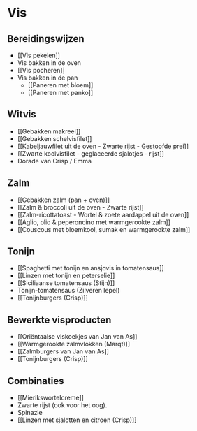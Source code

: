 # Vis
## Bereidingswijzen
- [[Vis pekelen]]
- Vis bakken in de oven
- [[Vis pocheren]]
- Vis bakken in de pan
	- [[Paneren met bloem]] 
	- [[Paneren met panko]]

## Witvis
- [[Gebakken makreel]]
- [[Gebakken schelvisfilet]]
- [[Kabeljauwfilet uit de oven - Zwarte rijst - Gestoofde prei]]
- [[Zwarte koolvisfilet - geglaceerde sjalotjes - rijst]]
- Dorade van Crisp / Emma

## Zalm
- [[Gebakken zalm (pan + oven)]]
- [[Zalm & broccoli uit de oven - Zwarte rijst]]
- [[Zalm-ricottatoast - Wortel & zoete aardappel uit de oven]]
- [[Aglio, olio & peperoncino met warmgerookte zalm]]
- [[Couscous met bloemkool, sumak en warmgerookte zalm]]

## Tonijn
- [[Spaghetti met tonijn en ansjovis in tomatensaus]]
- [[Linzen met tonijn en peterselie]]
- [[Siciliaanse tomatensaus (Stijn)]]
- Tonijn-tomatensaus (Zilveren lepel)
- [[Tonijnburgers (Crisp)]]

## Bewerkte visproducten
- [[Oriëntaalse viskoekjes van Jan van As]]
- [[Warmgerookte zalmvlokken (Marqt)]]
- [[Zalmburgers van Jan van As]]
- [[Tonijnburgers (Crisp)]]

## Combinaties
- [[Mierikswortelcreme]]
- Zwarte rijst (ook voor het oog).
- Spinazie
- [[Linzen met sjalotten en citroen (Crisp)]]